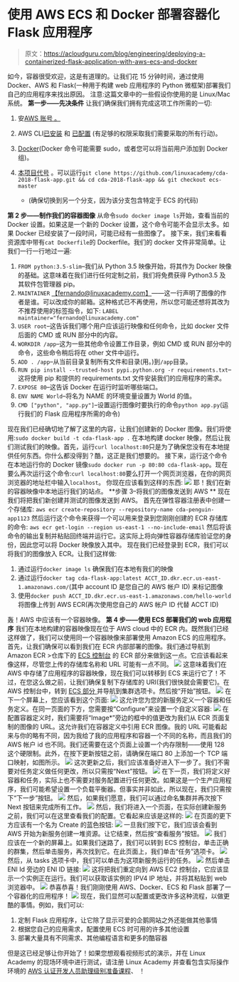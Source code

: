 # 使用 AWS ECS 和 Docker 部署容器化 Flask 应用程序

> 原文：<https://acloudguru.com/blog/engineering/deploying-a-containerized-flask-application-with-aws-ecs-and-docker>

如今，容器很受欢迎，这是有道理的。让我们花 15 分钟时间，通过使用 Docker、AWS 和 Flask(一种用于构建 web 应用程序的 Python 微框架)部署我们自己的应用程序来找出原因。 注意:这篇文章中的一些假设你使用的是 Linux/Mac 系统。 **第一步——先决条件** 让我们确保我们拥有完成这项工作所需的一切:

1.  安[AWS 账号 。](https://aws.amazon.com/)
2.  AWS CLI[已安装](https://docs.aws.amazon.com/cli/latest/userguide/installing.html) 和 [已配置](https://docs.aws.amazon.com/cli/latest/userguide/cli-chap-getting-started.html) (有足够的权限采取我们需要采取的所有行动)。
3.  [Docker](https://www.docker.com/community-edition)(Docker 命令可能需要 sudo，或者您可以将当前用户添加到 Docker 组)。
4.  [本项目代号](https://github.com/linuxacademy/cda-2018-flask-app/tree/ecs-master) 。可以运行`git clone https://github.com/linuxacademy/cda-2018-flask-app.git && cd cda-2018-flask-app && git checkout ecs-master`

    *   (确保切换到另一个分支，因为该分支包含特定于 ECS 的代码) 

**第 2 步——制作我们的容器图像** 从命令`sudo docker image ls`开始，查看当前的 Docker 设置。如果这是一个新的 Docker 设置，这个命令可能不会显示太多。如果 Docker 已经安装了一段时间，可能已经有一些图像了。 接下来，我们来看看资源库中带有`cat Dockerfile`的 Dockerfile。我们的 docker 文件非常简单。让我们一行一行地过一遍:

1.  `FROM python:3.5-slim`–我们从 Python 3.5 映像开始，将其作为 Docker 映像的基础。这意味着在我们进行任何定制之前，我们将免费获得 Python3.5 及其软件包管理器 pip。
2.  `MAINTAINER` [【fernando@linuxacademy.com】](mailto:fernando@linuxacademy.com)——这一行声明了图像的作者是谁。可以改成你的邮箱。这种格式已不再使用，所以您可能还想将其改为不推荐使用的标签指令，如下: `LABEL maintainer="fernando@linuxacademy.com"`
3.  `USER root`–这告诉我们哪个用户应该运行映像和任何命令，比如 docker 文件后面的 CMD 或 RUN 部分中的内容。
4.  `WORKDIR /app`–这为一些其他命令设置工作目录，例如 CMD 或 RUN 部分中的命令，这些命令稍后将在 other 文件中运行。
5.  `ADD . /app`–从当前目录复制所有文件和目录(用。)到`/app`目录。
6.  `RUN pip install --trusted-host pypi.python.org -r requirements.txt`–这将使用 pip 和提供的 requirements.txt 文件安装我们的应用程序的需求。
7.  `EXPOSE 80`–这告诉 Docker 在运行时监听哪些端口。
8.  `ENV NAME World`–将名为 NAME 的环境变量设置为 World 的值。
9.  `CMD ["python", "app.py"]`–设置运行图像时要执行的命令`python app.py`(运行我们的 Flask 应用程序所需的命令)

现在我们已经确切地了解了这里的内容，让我们创建新的 Docker 图像。我们将使用:`sudo docker build -t cda-flask-app .` 在本地构建 docker 映像，然后让我们测试我们的映像。首先，运行`curl localhost:80`只是为了确保您没有在本地提供任何东西。你什么都没得到？酷，这正是我们想要的。 接下来，运行这个命令在本地运行你的 Docker 镜像`sudo docker run -p 80:80 cda-flask-app`。现在要么再次运行这个命令:`curl localhost:80`要么打开一个网页浏览器，在你的网页浏览器的地址栏中输入`localhost`。 你现在应该看到这样的东西: ![](img/f0cf6805a49ca7e554029e3659abdbcb.png) 耶！我们在新的容器映像中本地运行我们的站点。 **步骤 3–将我们的图像发送到 AWS ** 现在我们将把我们新创建并测试的图像发送到 AWS。 首先在弹性容器注册表中创建一个存储库:  `aws ecr create-repository --repository-name cda-penguin-app1123`  然后运行这个命令来获得一个可以用来登录到您刚刚创建的 ECR 存储库的命令:  `aws ecr get-login --region us-east-1 --no-include-email`  然后将该命令的输出复制并粘贴回终端并运行它。这实际上将向弹性容器存储库验证您的身份，因此您可以将 Docker 映像放入其中。 现在我们已经登录到 ECR，我们可以将我们的图像放入 ECR。让我们这样做:

1.  通过运行`docker image ls` 确保我们在本地有我们的映像
2.  通过运行`docker tag cda-flask-app:latest ACCT_ID.dkr.ecr.us-east-1.amazonaws.com/`(其中 account ID 是您自己的 AWS 帐户 ID) 来标记图像
3.  使用`docker push ACCT_ID.dkr.ecr.us-east-1.amazonaws.com/hello-world`将图像上传到 AWS ECR(再次使用您自己的 AWS 帐户 ID 代替 ACCT ID)

轰！AWS 中应该有一个容器映像。 **第 4 步——使用 ECS 部署我们的 web 应用程序** 我们在本地构建的容器映像现在位于 AWS cloud 中的 ECR 内。既然我们已经这样做了，我们可以使用同一个容器映像来部署使用 Amazon ECS 的应用程序。 首先，让我们确保可以看到我们在 ECR 内部部署的图像。我们通过导航到 Amazon ECR >仓库下的 [ECS 控制台](https://console.aws.amazon.com/ecs/home?region) 的 ECR 部分来做到这一点。它应该看起来像这样，尽管您上传的存储库名称和 URL 可能有一点不同。 ![](img/9a8795ef8afd8afd01f05f6b0d51c31c.png) 这意味着我们在 AWS 中存储了应用程序的容器映像，现在我们可以转移到 ECS 来运行它了！不过，在您这么做之前，让我们确保复制下存储库的 URI(我们很快就会需要它)。在 AWS 控制台中，转到 [  ECS 部分 ](https://console.aws.amazon.com/ecs/home?region) 并导航到集群选项卡。然后按“开始”按钮。 ![](img/c826d9bed4e47cac2dbb5eee9fd3e222.png) 在下一个屏幕上，您应该看到这个页面: ![](img/1e83b96f2c4bb4d6bf725ccdf02707f5.png) 这允许您为您的新服务定义一个容器和任务定义。在同一页面的下方，您需要按“Configure”来设置一个自定义容器: ![](img/c35dfaa366a34c07b1494c655ebd4b49.png) 在配置容器定义时，我们需要将“Image*”旁边的框中的值更改为我们从 ECR 页面复制的图像的 URL。这允许我们在容器定义中引用 ECR 图像。我的 URL 可能看起来与你的略有不同，因为我给了我的应用程序和容器一个不同的名称，而且我们的 AWS 帐户 id 也不同。我们还需要在这个页面上设置一个内存限制——使用 128 这个硬限制。此外，在按下更新按钮之前，请确保在端口 80 上添加一个 TCP 端口映射，如图所示。 ![](img/7ceabcbb40f0477ef8f7ee4787aacf08.png) 这次更新之后，我们应该准备好进入下一步了。我们不需要对任务定义做任何更改，所以只需按“Next”按钮。 ![](img/7a0a147cd6e546168bff0e661cfab595.png) 在下一页，我们将定义好容器和任务，实际上也不需要对服务配置进行任何更改。如果这是一个生产应用程序，我们可能希望设置一个负载平衡器。但事实并非如此，所以现在，我们只需按下“下一步”按钮。 ![](img/5d9c45e54246c18ab4d35d9e5bedb790.png) 然后，如果我们愿意，我们可以通过命名集群并再次按下 Next 按钮来完成所有工作。 ![](img/e753318a41b45311c48b87da64ec4dd5.png) 然后，我们将进入一个页面，在实际创建新服务之前，我们可以在这里查看我们的配置。它看起来应该是这样的: ![](img/93867ffc07c53472e7b695d622651043.png) 在页面的更下方应该有一个名为 Create 的蓝色按钮: ![](img/8f225f2c84b5c00818cd98507c707585.png) 一旦我们按下它，我们应该会看到 AWS 开始为新服务创建一堆资源。让它结束，然后按“查看服务”按钮。 ![](img/f56a6f434794aea24420d2ab50f06d24.png) 我们应该在一个新的屏幕上。如果我们迷路了，我们可以转到 ECS 控制台，单击正确的群集，然后单击服务，再次找到它。在此页面上，我们单击“任务”选项卡。 ![](img/c57e629b4e35356bbcb084f6ae03bd68.png) 然后，从 tasks 选项卡中，我们可以单击为这项新服务运行的任务。 ![](img/4aff2e643ff5aad4ed1377d3d7dc3690.png) 然后单击 ENI Id 旁边的 ENI ID 链接: ![](img/c477644aac89a2126d4d3dda54bd9caf.png) 这将把我们重定向到 AWS EC2 控制台，它应该显示一个实例正在运行。我们可以获取该实例的 IPV4 IP 地址，并将其粘贴到 web 浏览器中。 ![](img/8d6c14bc3c1a630716831dc7568d2c9d.png) 恭喜恭喜！我们刚刚使用 AWS、Docker、ECS 和 Flask 部署了一个容器化的应用程序！ ![](img/a7773756e2eb3aead1d50220c75d4c14.png) 现在，我们显然可以配置或更改许多这种流程，以做更酷的事情。例如，我们可以:

1.  定制 Flask 应用程序，让它除了显示可爱的企鹅网站之外还能做其他事情
2.  根据您自己的应用需求，配置使用 ECS 时可用的许多其他设置
3.  部署大量具有不同需求、其他编程语言和更多的酷容器

但是这已经足够让你开始了！如果您想观看视频形式的演示，并在 Linux Academy 的现场环境中进行测试，请注册 Linux Academy 并查看包含实际操作环境的 [AWS 认证开发人员助理级别准备课程](https://linuxacademy.com/amazon-web-services/training/course/name/aws-certified-developer-associate-2018)、 ！